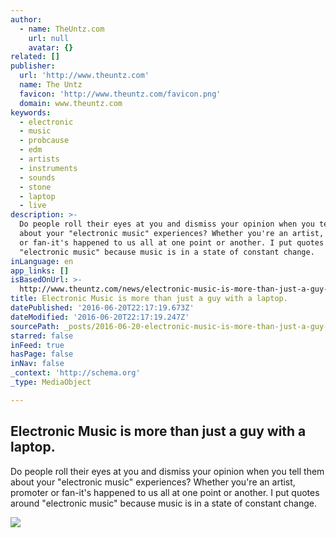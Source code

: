 ```yaml
---
author:
  - name: TheUntz.com
    url: null
    avatar: {}
related: []
publisher:
  url: 'http://www.theuntz.com'
  name: The Untz
  favicon: 'http://www.theuntz.com/favicon.png'
  domain: www.theuntz.com
keywords:
  - electronic
  - music
  - probcause
  - edm
  - artists
  - instruments
  - sounds
  - stone
  - laptop
  - live
description: >-
  Do people roll their eyes at you and dismiss your opinion when you tell them
  about your "electronic music" experiences? Whether you're an artist, promoter
  or fan-it's happened to us all at one point or another. I put quotes around
  "electronic music" because music is in a state of constant change.
inLanguage: en
app_links: []
isBasedOnUrl: >-
  http://www.theuntz.com/news/electronic-music-is-more-than-just-a-guy-with-a-laptop/
title: Electronic Music is more than just a guy with a laptop.
datePublished: '2016-06-20T22:17:19.673Z'
dateModified: '2016-06-20T22:17:19.247Z'
sourcePath: _posts/2016-06-20-electronic-music-is-more-than-just-a-guy-with-a-laptop.md
starred: false
inFeed: true
hasPage: false
inNav: false
_context: 'http://schema.org'
_type: MediaObject

---
```

<article style=""><h1>Electronic Music is more than just a guy with a laptop.</h1><p>Do people roll their eyes at you and dismiss your opinion when you tell them about your "electronic music" experiences? Whether you're an artist, promoter or fan-it's happened to us all at one point or another. I put quotes around "electronic music" because music is in a state of constant change.</p><img src="http://www.theuntz.com/img/upload/theuntzfestivalrd2web.jpg" /></article>
